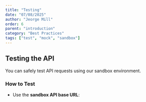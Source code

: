 ```yaml
---
title: "Testing"
date: "07/08/2025"
author: "Jeorge Mill"
order: 6
parent: "introduction"
category: "Best Practices"
tags: ["test", "mock", "sandbox"]
---
```


## Testing the API

You can safely test API requests using our sandbox environment.

### How to Test

- Use the **sandbox API base URL**:  
                             